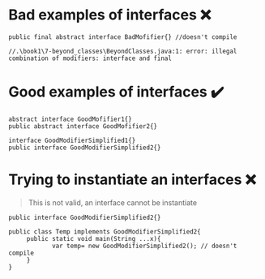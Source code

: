 # Bad examples of interfaces :x:
```
public final abstract interface BadMofifier{} //doesn't compile

//.\book1\7-beyond_classes\BeyondClasses.java:1: error: illegal combination of modifiers: interface and final
```

# Good examples of interfaces :heavy_check_mark:
```
abstract interface GoodMofifier1{} 
public abstract interface GoodMofifier2{} 

interface GoodModifierSimplified1{}
public interface GoodModifierSimplified2{}
```

# Trying to instantiate an interfaces :x:
> This is not valid, an interface cannot be instantiate
```
public interface GoodModifierSimplified2{}

public class Temp implements GoodModifierSimplified2{
     public static void main(String ...x){
            var temp= new GoodModifierSimplified2(); // doesn't compile
     } 
}

```